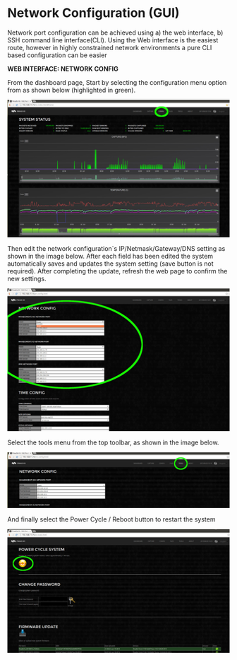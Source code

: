 # Network Configuration (GUI)

Network port configuration can be achieved using a) the web interface, b) SSH command line interface(CLI). Using the Web interface is the easiest route, however in highly constrained network environments a pure CLI based configuration can be easier

**WEB INTERFACE: NETWORK CONFIG**

From the dashboard page, Start by selecting the configuration menu option from as shown below (highlighted in green).

![](<../.gitbook/assets/image (2) (1).png>)

Then edit the network configuration\`s IP/Netmask/Gateway/DNS setting as shown in the image below. After each field has been edited the system automatically saves and updates the system setting (save button is not required). After completing the update, refresh the web page to confirm the new settings.

![](<../.gitbook/assets/image (3) (1).png>)

Select the tools menu from the top toolbar, as shown in the image below.

![](<../.gitbook/assets/image (4) (1).png>)

And finally select the Power Cycle / Reboot button to restart the system

![](<../.gitbook/assets/image (6) (1).png>)

